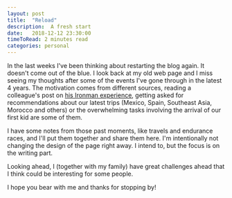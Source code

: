 ```yaml
---
layout: post
title:  "Reload"
description:  A fresh start
date:   2018-12-12 23:30:00
timeToRead: 2 minutes read
categories: personal
---
```


In the last weeks I've been thinking about restarting the blog again. It doesn't come out of the blue. I look back at my old web page and I miss seeing my thoughts after some of the events I've gone through in the latest 4 years. The motivation comes from different sources, reading a colleague's post on [his Ironman experience](https://www.3dtri.ie/race-reports/2017/10/24/lukasz-szwed-journey-to-ironman-barcelona-2017), getting asked for recommendations about our latest trips (Mexico, Spain, Southeast Asia, Morocco and others) or the overwhelming tasks involving the arrival of our first kid are some of them.

I have some notes from those past moments, like travels and endurance races, and I'll put them together and share them here. I'm intentionally not changing the design of the page right away. I intend to, but the focus is on the writing part.

Looking ahead, I (together with my family) have great challenges ahead that I think could be interesting for some people.

I hope you bear with me and thanks for stopping by!
